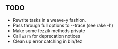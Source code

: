 ## TODO

* Rewrite tasks in a weave-y fashion.
* Pass through full options to --trace (see rake -h)
* Make some fezzik methods private
* Call `warn` for deprecation notices
* Clean up error catching in bin/fez
